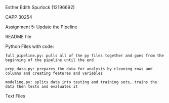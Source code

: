 Esther Edith Spurlock (12196692)

CAPP 30254

Assignment 5: Update the Pipeline

README file

Python Files with code:

    full_pipeline.py: pulls all of the py files together and goes from the beginning of the pipeline until the end

    prep_data.py: prepares the data for analysis by cleaning rows and columns and creating features and variables

    modeling.py: splits data into testing and training sets, trains the data then tests and evaluates it

Text Files